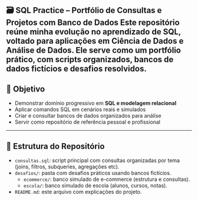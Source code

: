 ## 🗃️ SQL Practice – Portfólio de Consultas e Projetos com Banco de Dados Este repositório reúne minha evolução no aprendizado de SQL, voltado para aplicações em **Ciência de Dados** e **Análise de Dados**. Ele serve como um portfólio prático, com scripts organizados, bancos de dados fictícios e desafios resolvidos.


## 🎯 Objetivo

- Demonstrar domínio progressivo em **SQL e modelagem relacional**
- Aplicar comandos SQL em cenários reais e simulados
- Criar e consultar bancos de dados organizados para análise
- Servir como repositório de referência pessoal e profissional

---

## 📂 Estrutura do Repositório

- `consultas.sql`: script principal com consultas organizadas por tema (joins, filtros, subqueries, agregações etc).
- `desafios/`: pasta com desafios práticos usando bancos fictícios.
  - `ecommerce/`: banco simulado de e-commerce (estrutura e consultas).
  - `escola/`: banco simulado de escola (alunos, cursos, notas).
- `README.md`: este arquivo com explicações do projeto.

